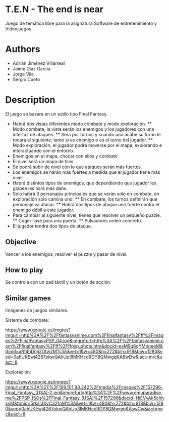 # T.E.N - The end is near

Juego de temática libre para la asignatura Software de entretenimiento y Videojuegos.

# Authors
  
  * Adrián Jiménez Villarreal
  * Jaime Díaz García
  * Jorge Vila
  * Sergio Cueto

# Description

El juego se basara en un estilo tipo Final Fantasy.

*	Habrá dos vistas diferentes modo combate y modo exploración.
**	Modo combate, la vista serán los enemigos y los jugadores con una interfaz de ataques.
**	Sera por turnos y cuando uno acabe su turno le tocara al siguiente, tanto si es enemigo o es el turno del jugador.
**	Modo exploración, el jugador podrá moverse por el mapa, explorando e interactuando con el entorno.
*	Enemigos en el mapa, chocar con ellos y combatir.
*	El nivel será un mapa de tiles.
*	Se podrá subir de nivel con lo que ataques serán más fuertes.
*	Los enemigos se harán más fuertes a medida que el jugador tiene más nivel.
*	Habrá distintos tipos de enemigos, que dependiendo que jugador les golpee les hará más daño.
*	Solo habrá 3 personajes principales que se verán solo en combate, en exploración solo camina uno.
**	En combate, los turnos definirán que personaje va atacar.
**	Habrá dos tipos de ataque uno fuerte contra el enemigo débil a este jugador.
*	Para cambiar al siguiente nivel, tienes que resolver un pequeño puzzle.
**	Coger llave para una puerta.
**	Pulsadores orden concreto.
*	El jugador tendrá dos tipos de ataque.

## Objective

Vencer a los enemigos, resolver el puzzle y pasar de nivel.

## How to play

Se controla con un pad táctil y un botón de acción.

## Similar games

Imágenes de juegos similares.

Sistema de combate:
 
https://www.google.es/imgres?imgurl=http%3A%2F%2Ffantasyanime.com%2Ffinalfantasy%2Fff%2Fimages%2FFinalFantasyPSP_04.jpg&imgrefurl=http%3A%2F%2Ffantasyanime.com%2Ffinalfantasy%2Fff%2Fffpsp_shots.htm&docid=esM9q6qYMoneeM&tbnid=aBf4hDmj2Otw2M%3A&vet=1&w=480&h=272&bih=918&biw=1280&ved=0ahUKEwj4267olqvQAhUp3IMKHcdRDY8QMwgqKA8wDw&iact=mrc&uact=8

Exploración:
 
https://www.google.es/imgres?imgurl=http%3A%2F%2F199.101.98.242%2Fmedia%2Fimages%2F157296-Final_Fantasy_(USA)-2.jpg&imgrefurl=http%3A%2F%2Fwww.emuparadise.me%2FPSP_ISOs%2FFinal_Fantasy_(USA)%2F157296&docid=HiEVvAk5chhxvM&tbnid=5rksi3XvC321oM%3A&vet=1&w=480&h=272&bih=918&biw=1280&ved=0ahUKEwj4267olqvQAhUp3IMKHcdRDY8QMwgmKAswCw&iact=mrc&uact=8
